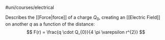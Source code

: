 #uni/courses/electrical 

Describes the [[Force|force]] of a charge $Q_{0}$, creating an [[Electric Field]] on another $q$ as a function of the distance:
$$
F(r) = \frac{q \cdot Q_{0}}{4 \pi \varepsilon r^{2}}
$$
